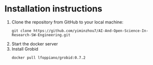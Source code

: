 # Installation instructions
1. Clone the repository from GitHub to your local machine:
    ```
    git clone https://github.com/yiminzhou7/AI-And-Open-Science-In-Research-SW-Engineering.git
    ```
2. Start the docker server
3. Install Grobid
    ```
    docker pull lfoppiano/grobid:0.7.2
    ```
   
